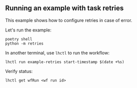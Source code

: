 ## Running an example with task retries

This example shows how to configure retries in case of error.

Let's run the example:

```
poetry shell
python -m retries
```

In another terminal, use `lhctl` to run the workflow:

```
lhctl run example-retries start-timestamp $(date +%s)
```

Verify status:

```
lhctl get wfRun <wf run id>
```
